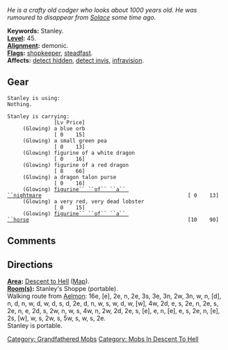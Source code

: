 *He is a crafty old codger who looks about 1000 years old. He was
rumoured to disappear from
[Solace](:Category:_Town_Of_Solace.md "wikilink") some time ago.*

**Keywords:** Stanley.  
**[Level](Level.md "wikilink"):** 45.  
**[Alignment](Alignment.md "wikilink"):** demonic.  
**[Flags](:Category:_Mob_Types.md "wikilink"):**
[shopkeeper](:Category:_Shopkeepers.md "wikilink"),
[steadfast](Sentinel_Mobs.md "wikilink").  
**Affects:** [detect hidden](Detect_Hidden.md "wikilink"), [detect
invis](Detect_Invis.md "wikilink"),
[infravision](Infravision.md "wikilink").  

## Gear

`Stanley is using:`  
`Nothing.`

`Stanley is carrying:                                                                 [Lv Price]`  
`     (Glowing) a blue orb                                                            [ 0    15]`  
`     (Glowing) a small green pea                                                     [ 0    13]`  
`     (Glowing) figurine of a white dragon                                            [ 0    16]`  
`     (Glowing) figurine of a red dragon                                              [ 8    66]`  
`     (Glowing) a dragon talon purse                                                  [ 0    16]`  
`     (Glowing) `[`figurine`` ``of`` ``a`` ``nightmare`](Figurine_Of_A_Nightmare.md "wikilink")`                                               [ 0    13]`  
`     (Glowing) a very red, very dead lobster                                         [ 0    15]`  
`     (Glowing) `[`figurine`` ``of`` ``a`` ``horse`](Figurine_Of_A_Horse.md "wikilink")`                                                   [10    90]`

## Comments

## Directions

**[Area](:Category:_Areas.md "wikilink"):** [Descent to
Hell](:Category:_Descent_To_Hell.md "wikilink")
([Map](Descent_To_Hell_Map.md "wikilink")).  
**[Room(s)](:Category:_Rooms.md "wikilink"):** Stanley's Shoppe
(portable).  
Walking route from [Aelmon](Aelmon.md "wikilink"): 16e, \[e\], 2e, n,
2e, 3s, 3e, 3n, 2w, 3n, w, n, \[d\], n, d, n, w, d, w, d, s, d, 2e, d,
n, w, s, w, d, w, \[w\], 4w, 2d, e, s, 2e, n, 2e, s, 2e, n, e, 2d, s,
2w, n, w, s, 4w, n, 2w, 2d, 2e, s, \[e\], e, n, \[e\], e, s, 2e, n,
\[e\], 2s, \[w\], w, s, 2w, s, 5w, s, w, s, 2e.  
Stanley is portable.  

[Category: Grandfathered Mobs](Category:_Grandfathered_Mobs "wikilink")
[Category: Mobs In Descent To
Hell](Category:_Mobs_In_Descent_To_Hell "wikilink")
